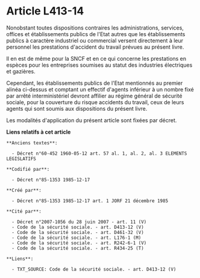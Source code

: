 # Article L413-14

Nonobstant toutes dispositions contraires les administrations, services, offices et établissements publics de l'Etat autres
que les établissements publics à caractère industriel ou commercial versent directement à leur personnel les prestations
d'accident du travail prévues au présent livre. 

Il en est de même pour la SNCF et en ce qui concerne les prestations en espèces pour les entreprises soumises au statut des
industries électriques et gazières. 

Cependant, les établissements publics de l'Etat mentionnés au premier alinéa ci-dessus et comptant un effectif d'agents
inférieur à un nombre fixé par arrêté interministériel devront affilier au régime général de sécurité sociale, pour la
couverture du risque accidents du travail, ceux de leurs agents qui sont soumis aux dispositions du présent livre. 

Les modalités d'application du présent article sont fixées par décret.

**Liens relatifs à cet article**

	**Anciens textes**:

	  - Décret n°60-452 1960-05-12 art. 57 al. 1, al. 2, al. 3 ELEMENTS LEGISLATIFS

	**Codifié par**:

	  - Décret n°85-1353 1985-12-17

	**Créé par**:

	  - Décret n°85-1353 1985-12-17 art. 1 JORF 21 décembre 1985

	**Cité par**:

	  - Décret n°2007-1056 du 28 juin 2007 - art. 11 (V)
	  - Code de la sécurité sociale. - art. D413-12 (V)
	  - Code de la sécurité sociale. - art. D461-32 (V)
	  - Code de la sécurité sociale. - art. L176-1 (M)
	  - Code de la sécurité sociale. - art. R242-6-1 (V)
	  - Code de la sécurité sociale. - art. R434-25 (T)

	**Liens**:

	  - TXT_SOURCE: Code de la sécurité sociale. - art. D413-12 (V)

